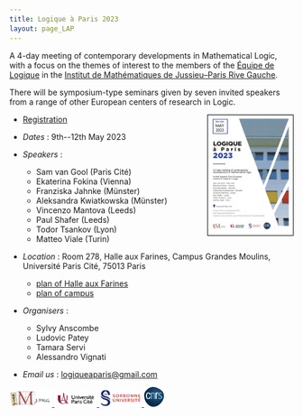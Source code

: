 ```yaml
---
title: Logique à Paris 2023
layout: page_LAP
---
```

A 4-day meeting of contemporary developments in Mathematical Logic,
with a focus on the themes of interest to the members of the
[Équipe de Logique][LM] in the [Institut de Mathématiques de Jussieu–Paris Rive Gauche][IMJ-PRG].

There will be symposium-type seminars given by seven invited speakers from a range of other European centers of research in Logic.

<a href="./LAP2023.pdf"><img src="./LAP2023.jpg" width="30%" style="float:right;border: 1px solid black;"></a>

- <a class="linkdebugmain" href="https://forms.gle/diKmdS5dMA7nT7hW6">Registration</a>
- _Dates_ : 9th--12th May 2023
- _Speakers_ :
	- Sam van Gool (Paris Cité)
	- Ekaterina Fokina (Vienna)
	- Franziska Jahnke (Münster)
	- Aleksandra Kwiatkowska (Münster)
	- Vincenzo Mantova (Leeds)
	- Paul Shafer (Leeds)
	- Todor Tsankov (Lyon)
	- Matteo Viale (Turin)
- _Location_ : Room 278, Halle aux Farines, Campus Grandes Moulins, Université Paris Cité, 75013 Paris
	- [plan of Halle aux Farines][HAF]
	- [plan of campus][campus]

- _Organisers_ : 
	- Sylvy Anscombe 
	- Ludovic Patey
	- Tamara Servi
	- Alessandro Vignati
- _Email us_ : [logiqueaparis@gmail.com](logiqueaparis@gmail.com)

[campus]: ./plan_campus.png
[HAF]: ./plan_HAF.png

<a href="./imj-prg.png"><img src="/imj-prg.png" alt="IMJ-PRG" width="15%">
<a href="./upc.png"><img src="/upc.png" alt="Université Paris Cité" width="15%">
<a href="./sorbonne.png"><img src="/sorbonne.png" alt="Sorbonne Université" width="15%">
<a href="./cnrs.png"><img src="/cnrs.png" alt="CNRS" width="7%">

[UPC]:  https://u-paris.fr/
[IMJ-PRG]: https://www.imj-prg.fr/
[LM]:   https://www.imj-prg.fr/lm/
